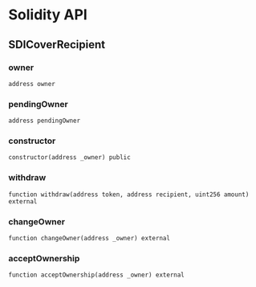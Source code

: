 # Solidity API

## SDICoverRecipient

### owner

```solidity
address owner
```

### pendingOwner

```solidity
address pendingOwner
```

### constructor

```solidity
constructor(address _owner) public
```

### withdraw

```solidity
function withdraw(address token, address recipient, uint256 amount) external
```

### changeOwner

```solidity
function changeOwner(address _owner) external
```

### acceptOwnership

```solidity
function acceptOwnership(address _owner) external
```

